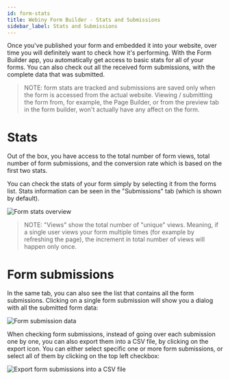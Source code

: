 ```yaml
---
id: form-stats
title: Webiny Form Builder - Stats and Submissions
sidebar_label: Stats and Submissions
---
```


Once you've published your form and embedded it into your website, over time you will definitely want to check how it's performing. With the Form Builder app, you automatically get access to basic stats for all of your forms. You can also check out all the received form submissions, with the complete data that was submitted.

> NOTE: form stats are tracked and submissions are saved only when the form is accessed from the actual website. Viewing / submitting the form from, for example, the Page Builder, or from the preview tab in the form builder, won't actually have any affect on the form.

# Stats

Out of the box, you have access to the total number of form views, total number of form submissions, and the conversion rate which is based on the first two stats.

You can check the stats of your form simply by selecting it from the forms list. Stats information can be seen in the "Submissions" tab (which is shown by default).

![Form stats overview](/img/webiny-apps/form-builder/form-stats/stats-overview.png)

> NOTE: "Views" show the total number of "unique" views. Meaning, if a single user views your form multiple times (for example by refreshing the page), the increment in total number of views will happen only once.

# Form submissions

In the same tab, you can also see the list that contains all the form submissions. Clicking on a single form submission will show you a dialog with all the submitted form data:

![Form submission data](/img/webiny-apps/form-builder/form-stats/submission-data.png)

When checking form submissions, instead of going over each submission one by one, you can also export them into a CSV file, by clicking on the export icon. You can either select specific one or more form submissions, or select all of them by clicking on the top left checkbox:

![Export form submissions into a CSV file](/img/webiny-apps/form-builder/form-stats/csv-export.png)
